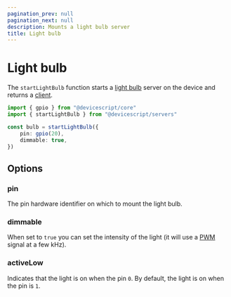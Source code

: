 ```yaml
---
pagination_prev: null
pagination_next: null
description: Mounts a light bulb server
title: Light bulb
---
```


# Light bulb

The `startLightBulb` function starts a [light bulb](https://microsoft.github.io/jacdac-docs/services/lightbulb) server on the device
and returns a [client](/api/clients/lightbulb).

```ts
import { gpio } from "@devicescript/core"
import { startLightBulb } from "@devicescript/servers"

const bulb = startLightBulb({
    pin: gpio(20),
    dimmable: true,
})
```

## Options

### pin

The pin hardware identifier on which to mount the light bulb.

### dimmable

When set to `true` you can set the intensity of the light (it will use a [PWM](https://en.wikipedia.org/wiki/Pulse-width_modulation) signal at a few kHz).

### activeLow

Indicates that the light is on when the pin `0`.
By default, the light is on when the pin is `1`.

